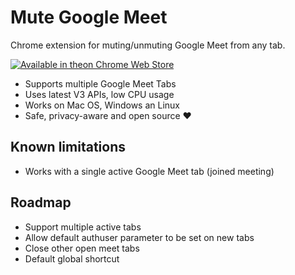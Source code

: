 Mute Google Meet
================

Chrome extension for muting/unmuting Google Meet from any tab.

[![Available in theon Chrome Web Store](https://storage.googleapis.com/chrome-gcs-uploader.appspot.com/image/WlD8wC6g8khYWPJUsQceQkhXSlv1/UV4C4ybeBTsZt43U4xis.png)](https://chrome.google.com/webstore/detail/mute-google-meet/ddlifcapmkddgnofiajbeicbhbdpkgao)

* Supports multiple Google Meet Tabs
* Uses latest V3 APIs, low CPU usage
* Works on Mac OS, Windows an Linux
* Safe, privacy-aware and open source ♥

## Known limitations

* Works with a single active Google Meet tab (joined meeting)

## Roadmap

* Support multiple active tabs
* Allow default authuser parameter to be set on new tabs
* Close other open meet tabs
* Default global shortcut
